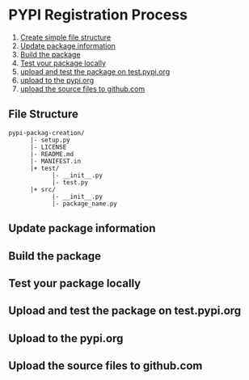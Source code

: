 # PYPI Registration Process 

1. [Create simple file structure](#file-structure)
2. [Update package information](#update-package-information)
3. [Build the package](#build-the-package)
4. [Test your package locally](#test-your-package-locally)
5. [upload and test the package on test.pypi.org](#upload-and-test-the-package-on-testpypiorg)
6. [upload to the pypi.org](#upload-to-the-pypiorg)
7. [upload the source files to github.com](#upload-the-source-files-to-githubcom)

## File Structure


```
pypi-packag-creation/
      |- setup.py
      |- LICENSE
      |- README.md
      |- MANIFEST.in
      |+ test/
            |- __init__.py
            |- test.py
      |+ src/
            |- __init__.py
            |- package_name.py
```

## Update package information

## Build the package

## Test your package locally

## Upload and test the package on test.pypi.org

## Upload to the pypi.org

## Upload the source files to github.com















